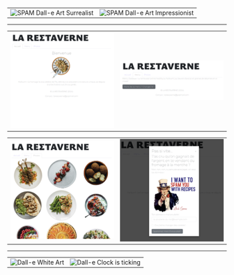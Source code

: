 <table>
  <tr>
    <td><img src="assets/img/DALL·E 2024-01-23 06.39.25 - Create an impressionistic artwork in the style of Van Gogh, featuring a whimsical cheese and SPAM theme. The scene is a vibrant countryside, painted w.png" alt="SPAM Dall-e Art Surrealist"></td>
    <td><img src="assets/img/DALL·E 2024-01-23 06.39.40 - Compose an impressionistic artwork in the style reminiscent of Van Gogh with a focus on camembert cheese and SPAM. Visualize a rural landscape with a .png" alt="SPAM Dall-e Art Impressionist"></td>
  </tr>
</table>

---

<table>
  <tr>
    <td><img src="assets/img/Apercu_site_restaverne.png" alt="Homepage Restaverne Website"></td>
    <td><img src="assets/img/Menu_site_restaverne.png" alt="Menu Restaverne Website"></td>
  </tr>
</table>

<table>
  <tr>
    <td><img src="assets/img/gallerie_site_restaverne.png" alt="Gallery Dishes Display Restaverne Website"></td>
    <td><img src="assets/img/uncle-spam-pop-up.png" alt="Pop-up"></td>
  </tr>
</table>

---

<table>
  <tr>
    <td><img src="assets/img/DALL·E 2024-01-23 06.40.12 - Craft a surrealistic artwork where goat cheese is the central theme. Imagine a fantastical landscape that's a cheeseboard come to life, with hills and.png" alt="Dall-e White Art"></td>
    <td><img src="assets/img/DALL·E 2024-01-23 06.41.32 - Design a surrealistic artwork reminiscent of early 20th-century surrealism, characterized by dream-like landscapes, melting objects, and bizarre, flui.png" alt="Dall-e Clock is ticking"></td>
  </tr>
</table>
